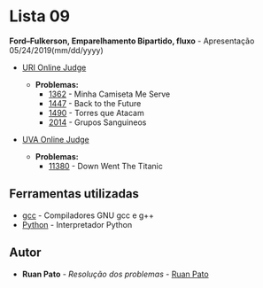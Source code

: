 # Lista 09

**Ford–Fulkerson, Emparelhamento Bipartido, fluxo** - Apresentação 05/24/2019(mm/dd/yyyy)
* [URI Online Judge](https://www.urionlinejudge.com.br)
  * **Problemas:**
    * [1362](https://www.urionlinejudge.com.br/judge/pt/problems/view/1362) - Minha Camiseta Me Serve
    * [1447](https://www.urionlinejudge.com.br/judge/pt/problems/view/1447) - Back to the Future
    * [1490](https://www.urionlinejudge.com.br/judge/pt/problems/view/1490) - Torres que Atacam
    * [2014](https://www.urionlinejudge.com.br/judge/pt/problems/view/2014) - Grupos Sanguineos

* [UVA Online Judge](https://uva.onlinejudge.org/)
  * **Problemas:**
    * [11380](https://uva.onlinejudge.org/index.php?option=com_onlinejudge&Itemid=8&category=25&page=show_problem&problem=2375) - Down Went The Titanic
    
## Ferramentas utilizadas

* [gcc](https://gcc.gnu.org/) - Compiladores GNU gcc e g++ 
* [Python](https://www.python.org/) - Interpretador Python

## Autor

* **Ruan Pato** - *Resolução dos problemas* - [Ruan Pato](https://github.com/ruanpato)